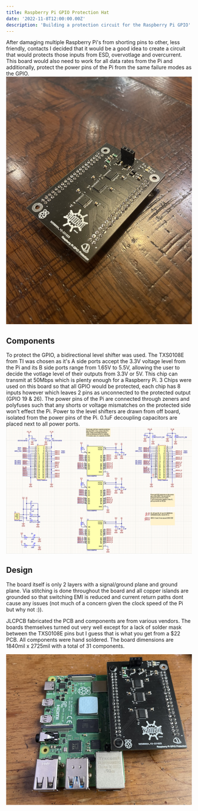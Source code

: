 ```yaml
---
title: Raspberry Pi GPIO Protection Hat
date: '2022-11-8T12:00:00.00Z'
description: 'Building a protection circuit for the Raspberry Pi GPIO'
---
```


After damaging multiple Raspberry Pi's from shorting pins to other, less friendly, contacts I decided that it would be a good idea to create a circuit that would protects those inputs from ESD, overvotlage and overcurrent. This board would also need to work for all data rates from the Pi and additionally, protect the power pins of the Pi from the same failure modes as the GPIO.
![solo](./solo.jpg)

## Components
To protect the GPIO, a bidirectional level shifter was used. The TXS0108E from TI was chosen as it's A side ports accept the 3.3V  voltage level from the Pi and its B side ports range from 1.65V to 5.5V, allowing the user to decide the votlage level of their outputs from 3.3V or 5V. This chip can transmit at 50Mbps which is plenty enough for a Raspberry Pi.
3 Chips were used on this board so that all GPIO would be protected, each chip has 8 inputs however which leaves 2 pins as unconnected to the protected output (GPIO 19 & 26).
The power pins of the Pi are connected through zeners and polyfuses such that any shorts or voltage mismatches on the protected side won't effect the Pi. Power to the level shifters are drawn from off board, isolated from the power pins of the Pi.
0.1uF decoupling capacitors are placed next to all power ports.	
![schematic](./schematic.png)

## Design
The board itself is only 2 layers with a signal/ground plane and ground plane. Via stitching is done throughout the board and all copper islands are grounded so that switching EMI is reduced and current return paths dont cause any issues (not much of a concern given the clock speed of the Pi but why not :)).

JLCPCB fabricated the PCB and components are from various vendors. The boards themselves turned out very well except for a lack of solder mask between the TXS0108E pins but I guess that is what you get from a $22 PCB. All components were hand soldered.
The board dimensions are 1840mil  x  2725mil with a total of 31 components.

![WithPi](./WithPi.jpg)

